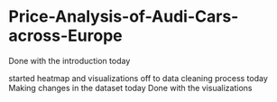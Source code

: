# Price-Analysis-of-Audi-Cars-across-Europe
Done with the introduction today

started heatmap and visualizations
off to data cleaning process today
Making changes in the dataset today
Done with the visualizations

